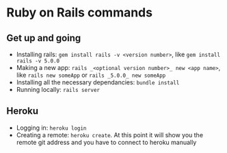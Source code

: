 # Ruby on Rails commands

## Get up and going

- Installing rails: `gem install rails -v <version number>`, like `gem install rails -v 5.0.0`
- Making a new app: `rails _<optional version number>_ new <app name>`, like `rails new someApp` or `rails _5.0.0_ new someApp`
- Installing all the necessary dependancies: `bundle install`
- Running locally: `rails server`

## Heroku

- Logging in: `heroku login`
- Creating a remote: `heroku create`. At this point it will show you the remote git address and you have to connect to heroku manually
